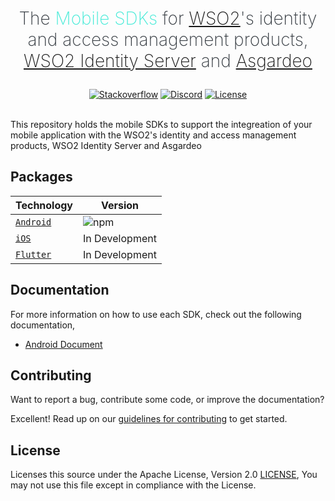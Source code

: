 <h1 align="center" style="color: #343a40;margin: 20px 0;">
  <p align="center" style="font-weight: 200;">The <span style="color: #47EBD8">Mobile SDKs</span> for <a href="https://wso2.com">WSO2</a>'s identity and access management products,  <a href="https://wso2.com">WSO2 Identity Server</a> and <a href="https://wso2.com">Asgardeo</a></p>
</h1>

<div align="center">
  <a href="https://stackoverflow.com/questions/tagged/wso2is"><img src="https://img.shields.io/badge/Ask%20for%20help%20on-Stackoverflow-orange" alt="Stackoverflow"></a>
  <a href="https://discord.gg/wso2"><img src="https://img.shields.io/badge/Join%20us%20on-Discord-%23e01563.svg" alt="Discord"></a>
  <a href="./LICENSE"><img src="https://img.shields.io/badge/License-Apache%202.0-blue.svg" alt="License"></a>
</div>

<br>

This repository holds the mobile SDKs to support the integreation of your mobile application with the WSO2's identity and access management products, WSO2 Identity Server and Asgardeo

## Packages

| Technology | Version |
| --- | --- |
| [`Android`](./android) | ![npm](https://img.shields.io/npm/v/@oxygen-ui/primitives?color=blue) |
| [`iOS`](./iOS) | In Development |
| [`Flutter`](./flutter) | In Development |

## Documentation

For more information on how to use each SDK, check out the following documentation,

- [Android Document](./android/README.md)

## Contributing

Want to report a bug, contribute some code, or improve the documentation?

Excellent! Read up on our [guidelines for contributing](./CONTRIBUTING.md) to get started.

## License

Licenses this source under the Apache License, Version 2.0 [LICENSE](./LICENSE), You may not use this file except in compliance with the License.
